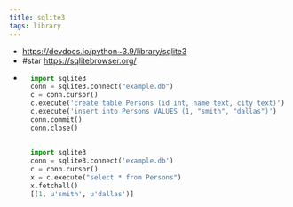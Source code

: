 ```yaml
---
title: sqlite3
tags: library
---
```


- https://devdocs.io/python~3.9/library/sqlite3
- #star https://sqlitebrowser.org/
-
  ```python
    import sqlite3
    conn = sqlite3.connect("example.db")
    c = conn.cursor()
    c.execute('create table Persons (id int, name text, city text)')
    c.execute('insert into Persons VALUES (1, "smith", "dallas")')
    conn.commit()
    conn.close()
    
    
    import sqlite3
    conn = sqlite3.connect('example.db')
    c = conn.cursor()
    x = c.execute("select * from Persons")
    x.fetchall()
    [(1, u'smith', u'dallas')]
    ```